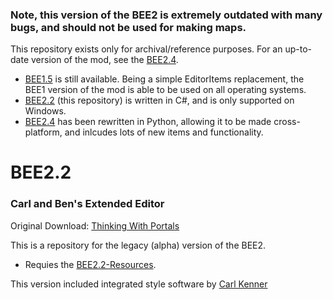 ### Note, this version of the BEE2 is extremely outdated with many bugs, and should not be used for making maps.

This repository exists only for archival/reference purposes. For an up-to-date version of the mod, see the [BEE2.4](https://github.com/BEEmod/BEE2.4).

- [BEE1.5](https://github.com/BEEmod/BEEMOD) is still available. Being a simple EditorItems replacement, the BEE1 version of the mod is able to be used on all operating systems.
- [BEE2.2](https://github.com/BEEmod/BEE2.2) (this repository) is written in C#, and is only supported on Windows.
- [BEE2.4](https://github.com/BEEmod/BEE2.4) has been rewritten in Python, allowing it to be made cross-platform, and inlcudes lots of new items and functionality.


# BEE2.2

### Carl and Ben's Extended Editor

Original Download: [Thinking With Portals](https://www.thinking.withportals.com/view-download/?id=2781)

This is a repository for the legacy (alpha) version of the BEE2.
- Requies the [BEE2.2-Resources](https://github.com/BEEmod/BEE2.2-Resources).

This version included integrated style software by [Carl Kenner](https://github.com/CarlKenner)

